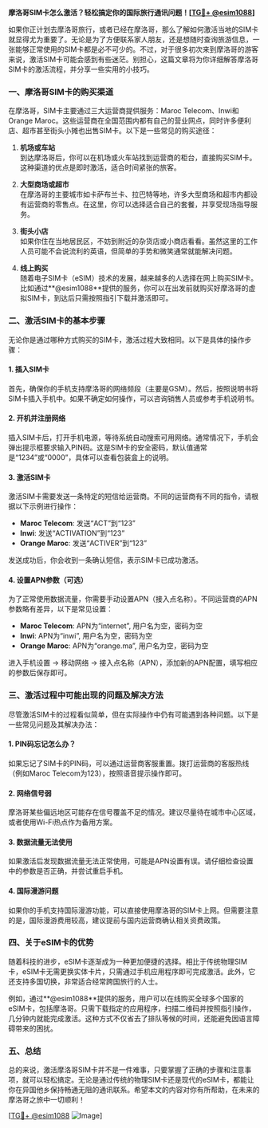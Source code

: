 **摩洛哥SIM卡怎么激活？轻松搞定你的国际旅行通讯问题！[[TG💪+ @esim1088](https://t.me/s/esim1088)]**

如果你正计划去摩洛哥旅行，或者已经在摩洛哥，那么了解如何激活当地的SIM卡就显得尤为重要了。无论是为了方便联系家人朋友，还是想随时查询旅游信息，一张能够正常使用的SIM卡都是必不可少的。不过，对于很多初次来到摩洛哥的游客来说，激活SIM卡可能会感到有些迷茫。别担心，这篇文章将为你详细解答摩洛哥SIM卡的激活流程，并分享一些实用的小技巧。

### 一、摩洛哥SIM卡的购买渠道

在摩洛哥，SIM卡主要通过三大运营商提供服务：Maroc Telecom、Inwi和Orange Maroc。这些运营商在全国范围内都有自己的营业网点，同时许多便利店、超市甚至街头小摊也出售SIM卡。以下是一些常见的购买途径：

1. **机场或车站**  
   到达摩洛哥后，你可以在机场或火车站找到运营商的柜台，直接购买SIM卡。这种渠道的优点是即时激活，适合时间紧张的旅客。

2. **大型商场或超市**  
   在摩洛哥的主要城市如卡萨布兰卡、拉巴特等地，许多大型商场和超市内都设有运营商的零售点。在这里，你可以选择适合自己的套餐，并享受现场指导服务。

3. **街头小店**  
   如果你住在当地居民区，不妨到附近的杂货店或小商店看看。虽然这里的工作人员可能不会说流利的英语，但简单的手势和微笑通常就能解决问题。

4. **线上购买**  
   随着电子SIM卡（eSIM）技术的发展，越来越多的人选择在网上购买SIM卡。比如通过**@esim1088**提供的服务，你可以在出发前就购买好摩洛哥的虚拟SIM卡，到达后只需按照指引下载并激活即可。

### 二、激活SIM卡的基本步骤

无论你是通过哪种方式购买的SIM卡，激活过程大致相同。以下是具体的操作步骤：

#### 1. 插入SIM卡
首先，确保你的手机支持摩洛哥的网络频段（主要是GSM）。然后，按照说明书将SIM卡插入手机中。如果不确定如何操作，可以咨询销售人员或参考手机说明书。

#### 2. 开机并注册网络
插入SIM卡后，打开手机电源，等待系统自动搜索可用网络。通常情况下，手机会弹出提示框要求输入PIN码。这是SIM卡的安全密码，默认值通常是“1234”或“0000”，具体可以查看包装盒上的说明。

#### 3. 激活SIM卡
激活SIM卡需要发送一条特定的短信给运营商。不同的运营商有不同的指令，请根据以下示例进行操作：

- **Maroc Telecom**: 发送“ACT”到“123”
- **Inwi**: 发送“ACTIVATION”到“123”
- **Orange Maroc**: 发送“ACTIVER”到“123”

发送成功后，你会收到一条确认短信，表示SIM卡已成功激活。

#### 4. 设置APN参数（可选）
为了正常使用数据流量，你需要手动设置APN（接入点名称）。不同运营商的APN参数略有差异，以下是常见设置：

- **Maroc Telecom**: APN为“internet”, 用户名为空，密码为空
- **Inwi**: APN为“inwi”, 用户名为空，密码为空
- **Orange Maroc**: APN为“orange.ma”, 用户名为空，密码为空

进入手机设置 -> 移动网络 -> 接入点名称（APN），添加新的APN配置，填写相应的参数后保存即可。

### 三、激活过程中可能出现的问题及解决方法

尽管激活SIM卡的过程看似简单，但在实际操作中仍有可能遇到各种问题。以下是一些常见问题及其解决办法：

#### 1. PIN码忘记怎么办？
如果忘记了SIM卡的PIN码，可以通过运营商客服重置。拨打运营商的客服热线（例如Maroc Telecom为123），按照语音提示操作即可。

#### 2. 网络信号弱
摩洛哥某些偏远地区可能存在信号覆盖不足的情况。建议尽量待在城市中心区域，或者使用Wi-Fi热点作为备用方案。

#### 3. 数据流量无法使用
如果激活后发现数据流量无法正常使用，可能是APN设置有误。请仔细检查设置中的参数是否正确，并尝试重启手机。

#### 4. 国际漫游问题
如果你的手机支持国际漫游功能，可以直接使用摩洛哥的SIM卡上网。但需要注意的是，国际漫游费用较高，建议提前与国内运营商确认相关资费政策。

### 四、关于eSIM卡的优势

随着科技的进步，eSIM卡逐渐成为一种更加便捷的选择。相比于传统物理SIM卡，eSIM卡无需更换实体卡片，只需通过手机应用程序即可完成激活。此外，它还支持多国切换，非常适合经常跨国旅行的人士。

例如，通过**@esim1088**提供的服务，用户可以在线购买全球多个国家的eSIM卡，包括摩洛哥。只需下载指定的应用程序，扫描二维码并按照指引操作，几分钟内就能完成激活。这种方式不仅省去了排队等候的时间，还能避免因语言障碍带来的困扰。

### 五、总结

总的来说，激活摩洛哥SIM卡并不是一件难事，只要掌握了正确的步骤和注意事项，就可以轻松搞定。无论是通过传统的物理SIM卡还是现代的eSIM卡，都能让你在异国他乡保持畅通无阻的通讯联系。希望本文的内容对你有所帮助，在未来的摩洛哥之旅中一切顺利！

[[TG💪+ @esim1088](https://t.me/s/esim1088) ![Image](https://i.postimg.cc/4NQfJmqS/Snipaste-2025-05-13-00-14-12.png)]